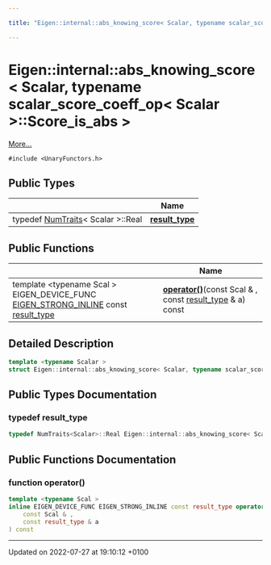 ```yaml
---

title: "Eigen::internal::abs_knowing_score< Scalar, typename scalar_score_coeff_op< Scalar >::Score_is_abs >"

---
```


# Eigen::internal::abs_knowing_score< Scalar, typename scalar_score_coeff_op< Scalar >::Score_is_abs >



 [More...](#detailed-description)


`#include <UnaryFunctors.h>`

## Public Types

|                | Name           |
| -------------- | -------------- |
| typedef <a href="http://example.org/classes/structeigen_1_1numtraits/">NumTraits</a>< Scalar >::Real | **[result_type](http://example.org/classes/structeigen_1_1internal_1_1abs__knowing__score_3_01scalar_00_01typename_01scalar__score__coeff__89f9c229e512182c485dc9a5234e50a4/#typedef-result-type)**  |

## Public Functions

|                | Name           |
| -------------- | -------------- |
| template <typename Scal \> <br>EIGEN_DEVICE_FUNC <a href="http://example.org/files/macros_8h/#define-eigen-strong-inline">EIGEN_STRONG_INLINE</a> const <a href="http://example.org/classes/structeigen_1_1internal_1_1abs__knowing__score_3_01scalar_00_01typename_01scalar__score__coeff__89f9c229e512182c485dc9a5234e50a4/#typedef-result-type">result_type</a> | **[operator()](http://example.org/classes/structeigen_1_1internal_1_1abs__knowing__score_3_01scalar_00_01typename_01scalar__score__coeff__89f9c229e512182c485dc9a5234e50a4/#function-operator())**(const Scal & , const <a href="http://example.org/classes/structeigen_1_1internal_1_1abs__knowing__score_3_01scalar_00_01typename_01scalar__score__coeff__89f9c229e512182c485dc9a5234e50a4/#typedef-result-type">result_type</a> & a) const |

## Detailed Description

```cpp
template <typename Scalar >
struct Eigen::internal::abs_knowing_score< Scalar, typename scalar_score_coeff_op< Scalar >::Score_is_abs >;
```

## Public Types Documentation

### typedef result_type

```cpp
typedef NumTraits<Scalar>::Real Eigen::internal::abs_knowing_score< Scalar, typename scalar_score_coeff_op< Scalar >::Score_is_abs >::result_type;
```


## Public Functions Documentation

### function operator()

```cpp
template <typename Scal >
inline EIGEN_DEVICE_FUNC EIGEN_STRONG_INLINE const result_type operator()(
    const Scal & ,
    const result_type & a
) const
```


-------------------------------

Updated on 2022-07-27 at 19:10:12 +0100